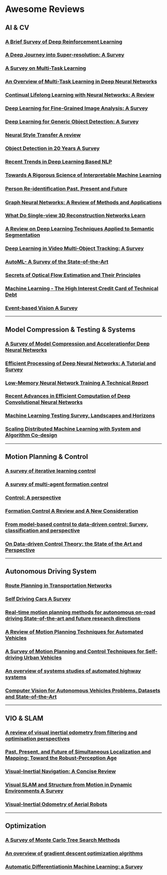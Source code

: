 # Awesome Reviews 

## AI & CV
### [A Brief Survey of Deep Reinforcement Learning](https://arxiv.org/abs/1708.05866)
### [A Deep Journey into Super-resolution: A Survey](https://arxiv.org/abs/1904.07523?context=cs)
### [A Survey on Multi-Task Learning](arxiv.org/pdf/1707.08114)
### [An Overview of Multi-Task Learning in Deep Neural Networks](https://arxiv.org/abs/1706.05098)
### [Continual Lifelong Learning with Neural Networks: A Review](https://arxiv.org/abs/1802.07569)
### [Deep Learning for Fine-Grained Image Analysis: A Survey](https://arxiv.org/abs/1907.03069)
### [Deep Learning for Generic Object Detection: A Survey](https://arxiv.org/abs/1809.02165)
### [Neural Style Transfer A review](https://arxiv.org/abs/1705.04058)
### [Object Detection in 20 Years A Survey](https://arxiv.org/abs/1905.05055?context=cs)
### [Recent Trends in Deep Learning Based NLP](https://arxiv.org/abs/1708.02709)
### [Towards A Rigorous Science of Interpretable Machine Learning](https://arxiv.org/abs/1702.08608)
### [Person Re-identiﬁcation Past, Present and Future](https://arxiv.org/abs/1610.02984)
### [Graph Neural Networks: A Review of Methods and Applications](arxiv.org/abs/1812.08434)
### [What Do Single-view 3D Reconstruction Networks Learn](https://arxiv.org/abs/1905.03678)
### [A Review on Deep Learning Techniques Applied to Semantic Segmentation](https://arxiv.org/abs/1704.06857)
### [Deep Learning in Video Multi-Object Tracking: A Survey](https://arxiv.org/abs/1907.12740)
### [AutoML- A Survey of the State-of-the-Art](https://arxiv.org/abs/1908.00709)
### [Secrets of Optical Flow Estimation and Their Principles](https://www.researchgate.net/publication/221364345_Secrets_of_Optical_Flow_Estimation_and_Their_Principles)
### [Machine Learning - The High Interest Credit Card of Technical Debt](https://ai.google/research/pubs/pub43146)
### [Event-based Vision A Survey](https://arxiv.org/abs/1904.08405?context=cs)


---

## Model Compression & Testing & Systems
### [A Survey of Model Compression and Accelerationfor Deep Neural Networks](arxiv.org/pdf/1710.09282)
### [Efficient Processing of Deep Neural Networks: A Tutorial and Survey](https://arxiv.org/abs/1703.09039)
### [Low-Memory Neural Network Training A Technical Report](https://arxiv.org/abs/1904.10631)
### [Recent Advances in Efficient Computation of Deep Convolutional Neural Networks](arxiv.org/pdf/1802.00939v2)
### [Machine Learning Testing Survey, Landscapes and Horizons](https://arxiv.org/abs/1906.10742)
### [Scaling Distributed Machine Learning with System and Algorithm Co-design](www-cgi.cs.cmu.edu/~muli/file/mu-thesis.pdf)

---

## Motion Planning & Control
### [A survey of iterative learning control](https://www.researchgate.net/publication/3207727_A_survey_of_iterative_learning)
### [A survey of multi-agent formation control](https://dl.acm.org/citation.cfm?id=2941285)
### [Control: A perspective](https://www.researchgate.net/publication/259504229_Control_A_perspective)
### [Formation Control A Review and A New Consideration](https://www.researchgate.net/publication/224623514_Formation_control_A_review_and_a_new_consideration)
### [From model-based control to data-driven control: Survey, classification and perspective](https://www.researchgate.net/publication/256721098_From_model-based_control_to_data-driven_control_Survey_classification_and_perspective)
### [On Data-driven Control Theory: the State of the Art and Perspective](https://www.researchgate.net/publication/245568640_On_Data-driven_Control_Theory_the_State_of_the_Art_and_Perspective)

---
## Autonomous Driving System
### [Route Planning in Transportation Networks](arxiv.org/pdf/1504.05140)
### [Self Driving Cars A Survey](https://arxiv.org/abs/1901.04407v1)
### [Real-time motion planning methods for autonomous on-road driving State-of-the-art and future research directions](https://www.researchgate.net/publication/283782140_Real-time_motion_planning_methods_for_autonomous_on-road_driving_State-of-the-art_and_future_research_directions)
### [A Review of Motion Planning Techniques for Automated Vehicles](https://www.researchgate.net/publication/284766879_A_Review_of_Motion_Planning_Techniques_for_Automated_Vehicles) 
### [A Survey of Motion Planning and Control Techniques for Self-driving Urban Vehicles](arxiv.org/pdf/1604.07446)
### [An overview of systems studies of automated highway systems](https://www.researchgate.net/publication/3153426_An_overview_of_systems_studies_of_automated_highway_systems)
### [Computer Vision for Autonomous Vehicles Problems, Datasets and State-of-the-Art](https://arxiv.org/abs/1704.05519)

---
## VIO & SLAM
### [A review of visual inertial odometry from filtering and optimisation perspectives](https://www.researchgate.net/publication/282429809_A_review_of_visual_inertial_odometry_from_filtering_and_optimisation_perspectives)
### [Past, Present, and Future of Simultaneous Localization and Mapping: Toward the Robust-Perception Age](https://arxiv.org/abs/1606.05830)
### [Visual-Inertial Navigation: A Concise Review](https://arxiv.org/abs/1906.02650v1)
### [Visual SLAM and Structure from Motion in Dynamic Environments A Survey](https://www.researchgate.net/publication/323299344_Visual_SLAM_and_Structure_from_Motion_in_Dynamic_Environments_A_Survey)
### [Visual-Inertial Odometry of Aerial Robots](https://arxiv.org/abs/1906.03289)

---
## Optimization
### [A Survey of Monte Carlo Tree Search Methods](https://www.researchgate.net/publication/235985858_A_Survey_of_Monte_Carlo_Tree_Search_Methods)
### [An overview of gradient descent optimization algrithms](https://arxiv.org/abs/1609.04747)
### [Automatic Differentiationin Machine Learning: a Survey](https://arxiv.org/abs/1502.05767v2)